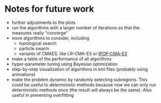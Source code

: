 # Notes for future work

- further adjustments to the plots
- run the algorithms with a larger number of iterations so that the measures really "converge"
- more algorithms to consider, including
  - topological search
  - particle swarm
  - variants of CMAES, like LR-CMA-ES or [IPOP-CMA-ES](https://sci2s.ugr.es/sites/default/files/files/TematicWebSites/EAMHCO/contributionsCEC05/auger05ARCMA.pdf)
- make a table of the performance of all algorithms
- hyper-parameter tuning using Bayesian optimization
- step-by-step visualization of algorithms in kml files (probably using animations) 
- make the problem dynamic by randomly selecting subregions. This could be useful to deterministic methods because now we can only run deterministic methods once (the result will always be the same). Also useful in preventing overfitting

